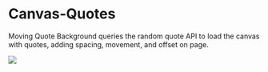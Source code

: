 # Canvas-Quotes
Moving Quote Background queries the random quote API
to load the canvas with quotes, 
adding spacing, movement, and offset on page.

![]([Imgur](https://i.imgur.com/4J0LAk1.png))
